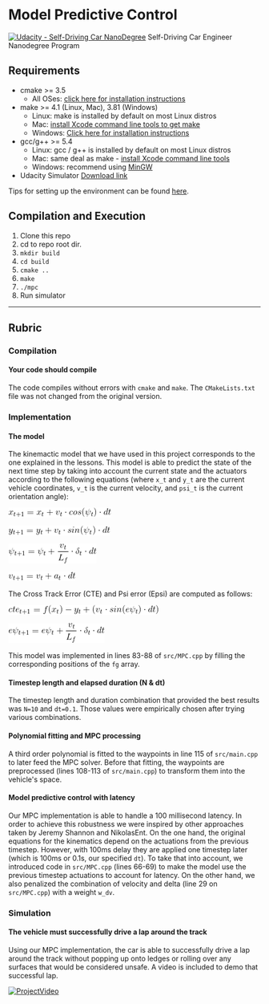 # Model Predictive Control
[![Udacity - Self-Driving Car NanoDegree](https://s3.amazonaws.com/udacity-sdc/github/shield-carnd.svg)](http://www.udacity.com/drive)
Self-Driving Car Engineer Nanodegree Program

## Requirements

* cmake >= 3.5
  * All OSes: [click here for installation instructions](https://cmake.org/install/)
* make >= 4.1 (Linux, Mac), 3.81 (Windows)
  * Linux: make is installed by default on most Linux distros
  * Mac: [install Xcode command line tools to get make](https://developer.apple.com/xcode/features/)
  * Windows: [Click here for installation instructions](http://gnuwin32.sourceforge.net/packages/make.htm)
* gcc/g++ >= 5.4
  * Linux: gcc / g++ is installed by default on most Linux distros
  * Mac: same deal as make - [install Xcode command line tools](https://developer.apple.com/xcode/features/)
  * Windows: recommend using [MinGW](http://www.mingw.org/)
* Udacity Simulator [Download link](https://github.com/udacity/self-driving-car-sim/releases)


Tips for setting up the environment can be found [here](https://classroom.udacity.com/nanodegrees/nd013/parts/40f38239-66b6-46ec-ae68-03afd8a601c8/modules/0949fca6-b379-42af-a919-ee50aa304e6a/lessons/f758c44c-5e40-4e01-93b5-1a82aa4e044f/concepts/23d376c7-0195-4276-bdf0-e02f1f3c665d).

## Compilation and Execution

1. Clone this repo
2. cd to repo root dir.
3. `mkdir build`
4. `cd build`
5. `cmake ..`
6. `make`
7. `./mpc`
8. Run simulator

---

## Rubric

### Compilation

#### Your code should compile

The code compiles without errors with `cmake` and `make`. The `CMakeLists.txt` file was not changed from the original version.

### Implementation

#### The model

The kinemactic model that we have used in this project corresponds to the one explained in the lessons. This model is able to predict the state of the next time step by taking into account the current state and the actuators according to the following equations (where `x_t` and `y_t` are the current vehicle coordinates, `v_t` is the current velocity, and `psi_t` is the current orientation angle):

![math1](img/math1.gif)

![math2](img/math2.gif)

![math3](img/math3.gif)

![math4](img/math4.gif)

The Cross Track Error (CTE) and Psi error (Epsi) are computed as follows:

![math5](img/math5.gif)

![math6](img/math6.gif)

This model was implemented in lines 83-88 of `src/MPC.cpp` by filling the corresponding positions of the `fg` array.

#### Timestep length and elapsed duration (N & dt)

The timestep length and duration combination that provided the best results was `N=10` and `dt=0.1`. Those values were empirically chosen after trying various combinations.

#### Polynomial fitting and MPC processing

A third order polynomial is fitted to the waypoints in line 115 of `src/main.cpp` to later feed the MPC solver. Before that fitting, the waypoints are preprocessed (lines 108-113 of `src/main.cpp`) to transform them into the vehicle's space.

#### Model predictive control with latency

Our MPC implementation is able to handle a 100 millisecond latency. In order to achieve this robustness we were inspired by other approaches taken by Jeremy Shannon and NikolasEnt. On the one hand, the original equations for the kinematics depend on the actuations from the previous timestep. However, with 100ms delay they are applied one timestep later (which is 100ms or 0.1s, our specified `dt`). To take that into account, we introduced code in `src/MPC.cpp` (lines 66-69) to make the model use the previous timestep actuations to account for latency. On the other hand, we also penalized the combination of velocity and delta (line 29 on `src/MPC.cpp`) with a weight `w_dv`.


### Simulation

#### The vehicle must successfully drive a lap around the track

Using our MPC implementation, the car is able to successfully drive a lap around the track without popping up onto ledges or rolling over any surfaces that would be considered unsafe. A video is included to demo that successful lap.

[![ProjectVideo](http://img.youtube.com/vi/OEBSJaWOayw/0.jpg)](https://www.youtube.com/watch?v=OEBSJaWOayw "Self-Driving Car Nanodegree - Model Predictive Control")

